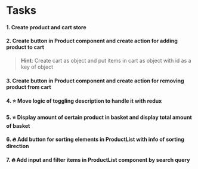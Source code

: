 # Tasks

#### 1. Create product and cart store

#### 2. Create button in Product component and create action for adding product to cart

> **Hint**: Create cart as object and put items in cart as object with id as a key of object

#### 3. Create button in Product component and create action for removing product from cart

#### 4. :star: Move logic of toggling description to handle it with redux

#### 5. :star: Display amount of certain product in basket and display total amount of basket

#### 6. :fire: Add button for sorting elements in ProductList with info of sorting direction

#### 7. :fire: Add input and filter items in ProductList component by search query
